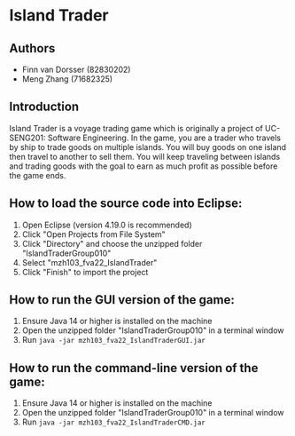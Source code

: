 # Island Trader

## Authors
* Finn van Dorsser (82830202)
* Meng Zhang (71682325)

## Introduction
Island Trader is a voyage trading game which is originally a project of UC-SENG201: Software Engineering. In the game, you are a trader who travels by ship to trade goods on multiple islands. You will buy goods on one island then travel to another to sell them. You will keep traveling between islands and trading goods with the goal to earn as much profit as possible before the game ends.

## How to load the source code into Eclipse:

1. Open Eclipse (version 4.19.0 is recommended)
2. Click "Open Projects from File System"
3. Click "Directory" and choose the unzipped folder "IslandTraderGroup010"
4. Select "mzh103_fva22_IslandTrader"
5. Click "Finish" to import the project

## How to run the GUI version of the game:

1. Ensure Java 14 or higher is installed on the machine
2. Open the unzipped folder "IslandTraderGroup010" in a terminal window
3. Run <code>java -jar mzh103_fva22_IslandTraderGUI.jar</code>

## How to run the command-line version of the game:

1. Ensure Java 14 or higher is installed on the machine
2. Open the unzipped folder "IslandTraderGroup010" in a terminal window
3. Run <code>java -jar mzh103_fva22_IslandTraderCMD.jar</code>
